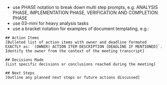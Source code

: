 - use PHASE notation to break down multi step prompts, e.g. ANALYSIS PHASE, IMPLEMENTATION PHASE, VERIFICATION AND COMPLETION PHASE
- use 03-mini for heavy analysis tasks
- use a bracket notation for examples of document templating, e.g.:

```
## Action Items
[Bulleted list of action items with owner and deadline formated EXACTLY as: `(OWNER) ACTION ITEM DESCRIPTION [DEADLINE IF MENTIONED]`. Identify the owner from the context of the meeting transcript]

## Decisions Made
[List specific decisions or conclusions reached during the meeting]

## Next Steps
[Outline any planned next steps or future actions discussed]
```